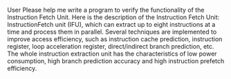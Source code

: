 User
Please help me write a program to verify the functionality of the Instruction Fetch Unit. 
Here is the description of the  Instruction Fetch Unit:
InstructionFetch unit (IFU), which can extract up to eight instructions at a time and process them in parallel. Several techniques are implemented to improve access efficiency, such as instruction cache prediction, instruction register, loop acceleration register, direct/indirect branch prediction, etc. The whole instruction extraction unit has the characteristics of low power consumption, high branch prediction accuracy and high instruction prefetch efficiency.